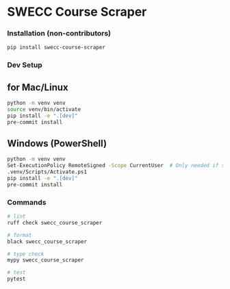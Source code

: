 # SWECC Course Scraper

### Installation (non-contributors)

```bash
pip install swecc-course-scraper
```

### Dev Setup

## for Mac/Linux

```bash
python -m venv venv
source venv/bin/activate
pip install -e ".[dev]"
pre-commit install
```

## Windows (PowerShell)

```bash
python -m venv venv
Set-ExecutionPolicy RemoteSigned -Scope CurrentUser  # Only needed if script execution is blocked
.venv/Scripts/Activate.ps1
pip install -e ".[dev]"
pre-commit install
```



### Commands

```bash
# lint
ruff check swecc_course_scraper

# format
black swecc_course_scraper

# type check
mypy swecc_course_scraper

# test
pytest
```
